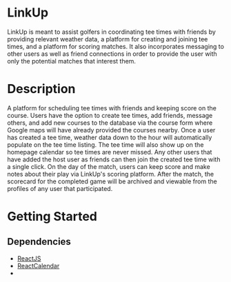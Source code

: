 # LinkUp
LinkUp is meant to assist golfers in coordinating tee times with friends by providing relevant weather data, a platform for creating and joining tee times, and a platform for scoring matches. It also incorporates messaging to other users as well as friend connections in order to provide the user with only the potential matches that interest them.

# Description
A platform for scheduling tee times with friends and keeping score on the course. Users have the option to create tee times, add friends, message others, and add new courses to the database via the course form where Google maps will have already provided the courses nearby. Once a user has created a tee time, weather data down to the hour will automatically populate on the tee time listing. The tee time will also show up on the homepage calendar so tee times are never missed. Any other users that have added the host user as friends can then join the created tee time with a single click. On the day of the match, users can keep score and make notes about their play via LinkUp's scoring platform. After the match, the scorecard for the completed game will be archived and viewable from the profiles of any user that participated. 

# Getting Started
## Dependencies

* [ReactJS](https://react.dev/)
* [ReactCalendar](https://www.npmjs.com/package/react-calendar)
* 
